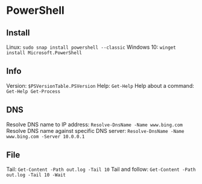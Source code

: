 # PowerShell

## Install
Linux: `sudo snap install powershell --classic`
Windows 10: `winget install Microsoft.PowerShell`

## Info
Version: `$PSVersionTable.PSVersion`
Help: `Get-Help`
Help about a command: `Get-Help Get-Process`

## DNS
Resolve DNS name to IP address: `Resolve-DnsName -Name www.bing.com`
Resolve DNS name against specific DNS server: `Resolve-DnsName -Name www.bing.com -Server 10.0.0.1`

## File
Tail: `Get-Content -Path out.log -Tail 10`
Tail and follow: `Get-Content -Path out.log -Tail 10 -Wait`
